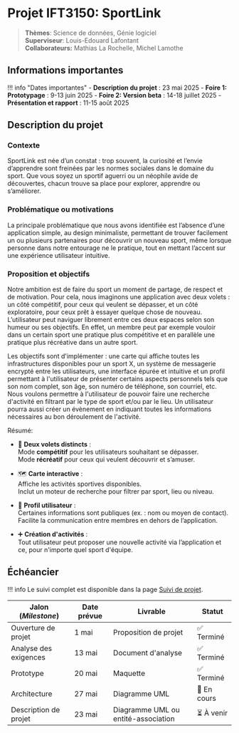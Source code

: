 # Projet IFT3150: SportLink

> **Thèmes**: Science de données, Génie logiciel  
> **Superviseur**: Louis-Edouard Lafontant <br>
> **Collaborateurs:** Mathias La Rochelle, Michel Lamothe

## Informations importantes

!!! info "Dates importantes"
    - **Description du projet** : 23 mai 2025
    - **Foire 1: Prototypage** : 9-13 juin 2025
    - **Foire 2: Version beta** : 14-18 juillet 2025
    - **Présentation et rapport** : 11-15 août 2025

## Description du projet

### Contexte
SportLink est née d’un constat : trop souvent, la curiosité et l’envie d’apprendre sont freinées par les normes sociales dans le domaine du sport. Que vous soyez un sportif aguerri ou un néophile avide de découvertes, chacun trouve sa place pour explorer, apprendre ou s’améliorer.

### Problématique ou motivations
La principale problématique que nous avons identifiée est l’absence d’une application simple, au design minimaliste, permettant de trouver facilement un ou plusieurs partenaires pour découvrir un nouveau sport, même lorsque personne dans notre entourage ne le pratique, tout en mettant l’accent sur une expérience utilisateur intuitive.

### Proposition et objectifs
Notre ambition est de faire du sport un moment de partage, de respect et de motivation. Pour cela, nous imaginons une application avec deux volets : un côté compétitif, pour ceux qui veulent se dépasser, et un côté exploratoire, pour ceux prêt à essayer quelque chose de nouveau. L’utilisateur peut naviguer librement entre ces deux espaces selon son humeur ou ses objectifs. En effet, un membre peut par exemple vouloir dans un certain sport une pratique plus compétitive et en parallèle une pratique plus récréative dans un autre sport.

Les objectifs sont d'implémenter : une carte qui affiche toutes les infrastructures disponibles pour un sport X, un système de messagerie encrypté entre les utilisateurs, une interface épurée et intuitive et un profil permettant à l'utilisateur de présenter certains aspects personnels tels que son nom complet, son âge, son numéro de téléphone, son courriel, etc. Nous voulons permettre à l'utilisateur de pouvoir faire une recherche d'activité en filtrant par le type de sport et/ou par le lieu. Un utilisateur pourra aussi créer un évènement en indiquant toutes les informations nécessaires au bon déroulement de l'activité.

Résumé:

- 🎯 **Deux volets distincts** :  
  Mode **compétitif** pour les utilisateurs souhaitant se dépasser.  
  Mode **récréatif** pour ceux qui veulent découvrir et s’amuser.

- 🗺️ **Carte interactive** :  
  Affiche les activités sportives disponibles.  
  Inclut un moteur de recherche pour filtrer par sport, lieu ou niveau.

- 👤 **Profil utilisateur** :  
  Certaines informations sont publiques (ex. : nom ou moyen de contact).  
  Facilite la communication entre membres en dehors de l’application.

- ➕ **Création d'activités** :  
  Tout utilisateur peut proposer une nouvelle activité via l’application et ce, pour n'importe quel sport d'équipe.


## Échéancier

!!! info
    Le suivi complet est disponible dans la page [Suivi de projet](suivi.md).

| Jalon (*Milestone*)            | Date prévue   | Livrable                            | Statut      |
|--------------------------------|---------------|-------------------------------------|-------------|
| Ouverture de projet            | 1 mai         | Proposition de projet               | ✅ Terminé  |
| Analyse des exigences          | 13 mai        | Document d'analyse                  | ✅ Terminé  |
| Prototype                      | 20 mai        | Maquette                            | ✅ Terminé  |
| Architecture                   | 27 mai        | Diagramme UML                       | 🔄 En cours |
| Description de projet          | 23 mai        | Diagramme UML ou entité-association | ⏳ À venir  |

